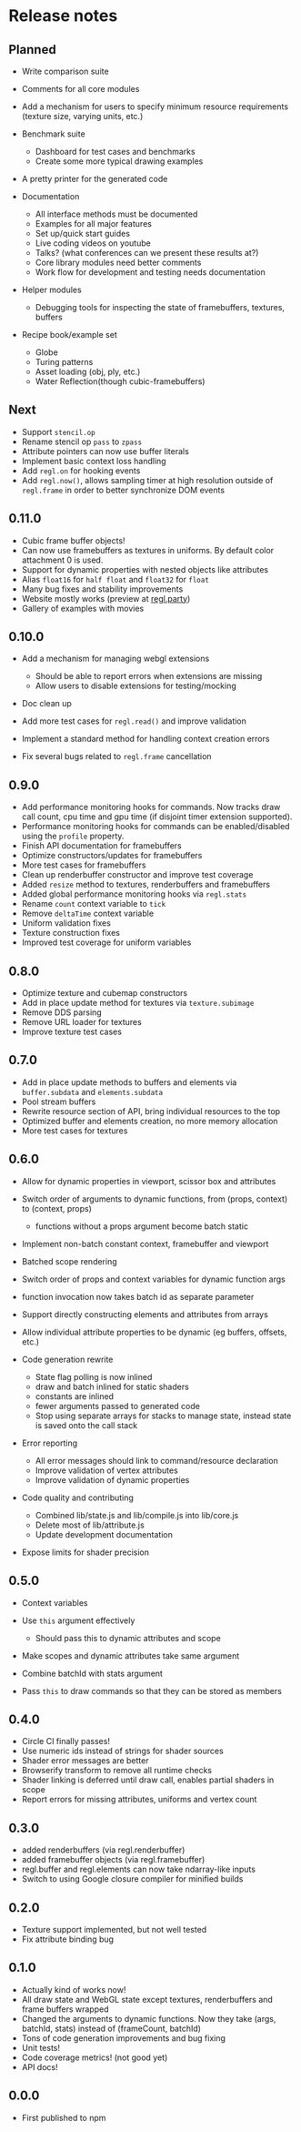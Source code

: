 # Release notes

## Planned

* Write comparison suite

* Comments for all core modules

* Add a mechanism for users to specify minimum resource requirements (texture size, varying units, etc.)

* Benchmark suite

  * Dashboard for test cases and benchmarks
  * Create some more typical drawing examples

* A pretty printer for the generated code

* Documentation

  * All interface methods must be documented
  * Examples for all major features
  * Set up/quick start guides
  * Live coding videos on youtube
  * Talks?  (what conferences can we present these results at?)
  * Core library modules need better comments
  * Work flow for development and testing needs documentation

* Helper modules

  * Debugging tools for inspecting the state of framebuffers, textures, buffers

* Recipe book/example set

  * Globe
  * Turing patterns
  * Asset loading (obj, ply, etc.)
  * Water Reflection(though cubic-framebuffers)

## Next

* Support `stencil.op`
* Rename stencil op `pass` to `zpass`
* Attribute pointers can now use buffer literals
* Implement basic context loss handling
* Add `regl.on` for hooking events
* Add `regl.now()`, allows sampling timer at high resolution outside of `regl.frame` in order to better synchronize DOM events

## 0.11.0

* Cubic frame buffer objects!
* Can now use framebuffers as textures in uniforms.  By default color attachment 0 is used.
* Support for dynamic properties with nested objects like attributes
* Alias `float16` for `half float` and `float32` for `float`
* Many bug fixes and stability improvements
* Website mostly works (preview at [regl.party](http://regl.party))
* Gallery of examples with movies

## 0.10.0

* Add a mechanism for managing webgl extensions

  * Should be able to report errors when extensions are missing
  * Allow users to disable extensions for testing/mocking

* Doc clean up

* Add more test cases for `regl.read()` and improve validation

* Implement a standard method for handling context creation errors

* Fix several bugs related to `regl.frame` cancellation

## 0.9.0

* Add performance monitoring hooks for commands.  Now tracks draw call count, cpu time and gpu time (if disjoint timer extension supported).
* Performance monitoring hooks for commands can be enabled/disabled using the `profile` property.
* Finish API documentation for framebuffers
* Optimize constructors/updates for framebuffers
* More test cases for framebuffers
* Clean up renderbuffer constructor and improve test coverage
* Added `resize` method to textures, renderbuffers and framebuffers
* Added global performance monitoring hooks via `regl.stats`
* Rename `count` context variable to `tick`
* Remove `deltaTime` context variable
* Uniform validation fixes
* Texture construction fixes
* Improved test coverage for uniform variables

## 0.8.0

* Optimize texture and cubemap constructors
* Add in place update method for textures via `texture.subimage`
* Remove DDS parsing
* Remove URL loader for textures
* Improve texture test cases

## 0.7.0

* Add in place update methods to buffers and elements via `buffer.subdata` and `elements.subdata`
* Pool stream buffers
* Rewrite resource section of API, bring individual resources to the top
* Optimized buffer and elements creation, no more memory allocation
* More test cases for textures

## 0.6.0

* Allow for dynamic properties in viewport, scissor box and attributes

* Switch order of arguments to dynamic functions, from (props, context) to (context, props)

  * functions without a props argument become batch static

* Implement non-batch constant context, framebuffer and viewport

* Batched scope rendering

* Switch order of props and context variables for dynamic function args

* function invocation now takes batch id as separate parameter

* Support directly constructing elements and attributes from arrays

* Allow individual attribute properties to be dynamic (eg buffers, offsets, etc.)

* Code generation rewrite

  * State flag polling is now inlined
  * draw and batch inlined for static shaders
  * constants are inlined
  * fewer arguments passed to generated code
  * Stop using separate arrays for stacks to manage state, instead state is saved onto the call stack

* Error reporting

  * All error messages should link to command/resource declaration
  * Improve validation of vertex attributes
  * Improve validation of dynamic properties

* Code quality and contributing

  * Combined lib/state.js and lib/compile.js into lib/core.js
  * Delete most of lib/attribute.js
  * Update development documentation

* Expose limits for shader precision

## 0.5.0

* Context variables

* Use `this` argument effectively

  * Should pass this to dynamic attributes and scope

* Make scopes and dynamic attributes take same argument

* Combine batchId with stats argument

* Pass `this` to draw commands so that they can be stored as members

## 0.4.0

* Circle CI finally passes!
* Use numeric ids instead of strings for shader sources
* Shader error messages are better
* Browserify transform to remove all runtime checks
* Shader linking is deferred until draw call, enables partial shaders in scope
* Report errors for missing attributes, uniforms and vertex count

## 0.3.0

* added renderbuffers (via regl.renderbuffer)
* added framebuffer objects (via regl.framebuffer)
* regl.buffer and regl.elements can now take ndarray-like inputs
* Switch to using Google closure compiler for minified builds

## 0.2.0

* Texture support implemented, but not well tested
* Fix attribute binding bug

## 0.1.0

* Actually kind of works now!
* All draw state and WebGL state except textures, renderbuffers and frame buffers wrapped
* Changed the arguments to dynamic functions.  Now they take (args, batchId, stats) instead of (frameCount, batchId)
* Tons of code generation improvements and bug fixing
* Unit tests!
* Code coverage metrics! (not good yet)
* API docs!

## 0.0.0

* First published to npm
